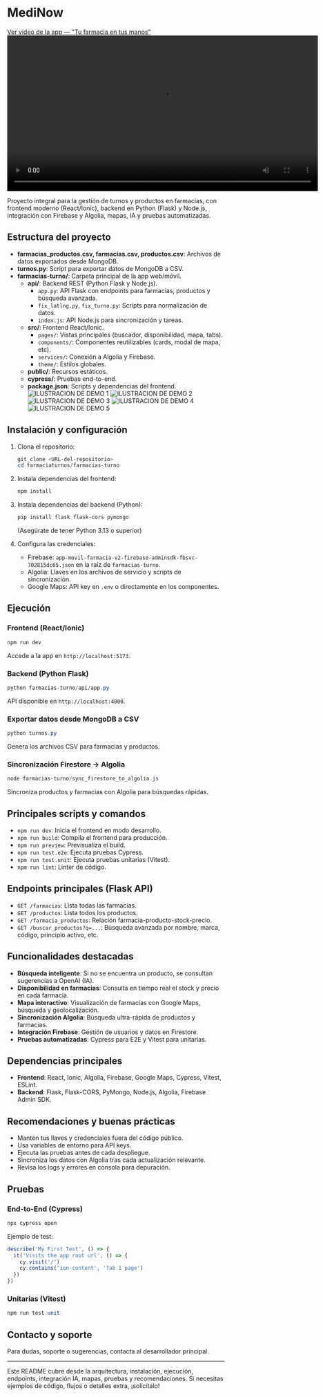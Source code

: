 
# MediNow
[Ver video de la app — "Tu farmacia en tus manos"](src/El%20texto%20del%20párrafolla%20nueva%20app%20tu%20farmacia%20en%20tus%20manos.mp4)
<video controls width="720" src="src/El%20texto%20del%20párrafolla%20nueva%20app%20tu%20farmacia%20en%20tus%20manos.mp4">
  Tu navegador no soporta la reproducción de video.
</video>

Proyecto integral para la gestión de turnos y productos en farmacias, con frontend moderno (React/Ionic), backend en Python (Flask) y Node.js, integración con Firebase y Algolia, mapas, IA y pruebas automatizadas.

## Estructura del proyecto

- **farmacias_productos.csv, farmacias.csv, productos.csv**: Archivos de datos exportados desde MongoDB.
- **turnos.py**: Script para exportar datos de MongoDB a CSV.
- **farmacias-turno/**: Carpeta principal de la app web/móvil.
  - **api/**: Backend REST (Python Flask y Node.js).
    - `app.py`: API Flask con endpoints para farmacias, productos y búsqueda avanzada.
    - `fix_latlng.py`, `fix_turno.py`: Scripts para normalización de datos.
    - `index.js`: API Node.js para sincronización y tareas.
  - **src/**: Frontend React/Ionic.
    - `pages/`: Vistas principales (buscador, disponibilidad, mapa, tabs).
    - `components/`: Componentes reutilizables (cards, modal de mapa, etc).
    - `services/`: Conexión a Algolia y Firebase.
    - `theme/`: Estilos globales.
  - **public/**: Recursos estáticos.
  - **cypress/**: Pruebas end-to-end.
  - **package.json**: Scripts y dependencias del frontend.
![ILUSTRACION DE DEMO 1](src/DEMO1)
![ILUSTRACION DE DEMO 2](src/DEMO2)
![ILUSTRACION DE DEMO 3](src/DEMO3)
![ILUSTRACION DE DEMO 4](src/DEMO4)
![ILUSTRACION DE DEMO 5](src/DEMO5)
## Instalación y configuración

1. Clona el repositorio:
   ```powershell
   git clone <URL-del-repositorio>
   cd farmaciaturnos/farmacias-turno
   ```

2. Instala dependencias del frontend:
   ```powershell
   npm install
   ```

3. Instala dependencias del backend (Python):
   ```powershell
   pip install flask flask-cors pymongo
   ```
   (Asegúrate de tener Python 3.13 o superior)

4. Configura las credenciales:
   - Firebase: `app-movil-farmacia-v2-firebase-adminsdk-fbsvc-702815dc65.json` en la raíz de `farmacias-turno`.
   - Algolia: Llaves en los archivos de servicio y scripts de sincronización.
   - Google Maps: API key en `.env` o directamente en los componentes.

## Ejecución

### Frontend (React/Ionic)
```powershell
npm run dev
```
Accede a la app en `http://localhost:5173`.

### Backend (Python Flask)
```powershell
python farmacias-turno/api/app.py
```
API disponible en `http://localhost:4000`.

### Exportar datos desde MongoDB a CSV
```powershell
python turnos.py
```
Genera los archivos CSV para farmacias y productos.

### Sincronización Firestore → Algolia
```powershell
node farmacias-turno/sync_firestore_to_algolia.js
```
Sincroniza productos y farmacias con Algolia para búsquedas rápidas.

## Principales scripts y comandos

- `npm run dev`: Inicia el frontend en modo desarrollo.
- `npm run build`: Compila el frontend para producción.
- `npm run preview`: Previsualiza el build.
- `npm run test.e2e`: Ejecuta pruebas Cypress.
- `npm run test.unit`: Ejecuta pruebas unitarias (Vitest).
- `npm run lint`: Linter de código.

## Endpoints principales (Flask API)

- `GET /farmacias`: Lista todas las farmacias.
- `GET /productos`: Lista todos los productos.
- `GET /farmacia_productos`: Relación farmacia-producto-stock-precio.
- `GET /buscar_productos?q=...`: Búsqueda avanzada por nombre, marca, código, principio activo, etc.

## Funcionalidades destacadas

- **Búsqueda inteligente**: Si no se encuentra un producto, se consultan sugerencias a OpenAI (IA).
- **Disponibilidad en farmacias**: Consulta en tiempo real el stock y precio en cada farmacia.
- **Mapa interactivo**: Visualización de farmacias con Google Maps, búsqueda y geolocalización.
- **Sincronización Algolia**: Búsqueda ultra-rápida de productos y farmacias.
- **Integración Firebase**: Gestión de usuarios y datos en Firestore.
- **Pruebas automatizadas**: Cypress para E2E y Vitest para unitarias.

## Dependencias principales

- **Frontend**: React, Ionic, Algolia, Firebase, Google Maps, Cypress, Vitest, ESLint.
- **Backend**: Flask, Flask-CORS, PyMongo, Node.js, Algolia, Firebase Admin SDK.

## Recomendaciones y buenas prácticas

- Mantén tus llaves y credenciales fuera del código público.
- Usa variables de entorno para API keys.
- Ejecuta las pruebas antes de cada despliegue.
- Sincroniza los datos con Algolia tras cada actualización relevante.
- Revisa los logs y errores en consola para depuración.

## Pruebas

### End-to-End (Cypress)
```powershell
npx cypress open
```
Ejemplo de test:
```typescript
describe('My First Test', () => {
  it('Visits the app root url', () => {
    cy.visit('/')
    cy.contains('ion-content', 'Tab 1 page')
  })
})
```

### Unitarias (Vitest)
```powershell
npm run test.unit
```

## Contacto y soporte

Para dudas, soporte o sugerencias, contacta al desarrollador principal.

---
Este README cubre desde la arquitectura, instalación, ejecución, endpoints, integración IA, mapas, pruebas y recomendaciones. Si necesitas ejemplos de código, flujos o detalles extra, ¡solicítalo!
